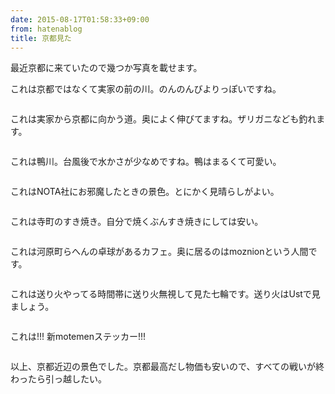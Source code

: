 ```yaml
---
date: 2015-08-17T01:58:33+09:00
from: hatenablog
title: 京都見た
---
```


<p>最近京都に来ていたので幾つか写真を載せます。</p>

<p>これは京都ではなくて実家の前の川。のんのんびよりっぽいですね。</p>

<p><img src="https://pbs.twimg.com/media/CMR3az2UAAEuL9D.jpg:large" alt=""></p>

<p>これは実家から京都に向かう道。奥によく伸びてますね。ザリガニなども釣れます。</p>

<p><img src="https://pbs.twimg.com/media/CMbJWBHUYAAWsFr.jpg:large" alt=""></p>

<p>これは鴨川。台風後で水かさが少なめですね。鴨はまるくて可愛い。</p>

<p><img src="https://pbs.twimg.com/media/CMbadSOUsAA4wZ4.jpg:large" alt=""></p>

<p>これはNOTA社にお邪魔したときの景色。とにかく見晴らしがよい。</p>

<p><img src="https://pbs.twimg.com/media/CMGTo2QVEAgZfh9.jpg:large" alt=""></p>

<p>これは寺町のすき焼き。自分で焼くぶんすき焼きにしては安い。</p>

<p><img src="https://pbs.twimg.com/media/CMcKEp_UEAAqNWu.jpg:large" alt=""></p>

<p>これは河原町らへんの卓球があるカフェ。奥に居るのはmoznionという人間です。</p>

<p><img src="https://pbs.twimg.com/media/CMcp6iFUEAArqds.jpg:large" alt=""></p>

<p>これは送り火やってる時間帯に送り火無視して見た七輪です。送り火はUstで見ましょう。</p>

<p><img src="https://pbs.twimg.com/media/CMhza6qUcAE4hUs.jpg:large" alt=""></p>

<p>これは!!! 新motemenステッカー!!!</p>

<p><img src="https://pbs.twimg.com/media/CMggwhpUsAI0nap.jpg:large" alt=""></p>

<p>以上、京都近辺の景色でした。京都最高だし物価も安いので、すべての戦いが終わったら引っ越したい。</p>

